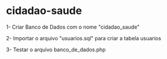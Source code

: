 # cidadao-saude

1- Criar Banco de Dados com o nome "cidadao_saude"

2- Importar o arquivo "usuarios.sql" para criar a tabela usuarios

3- Testar o arquivo banco_de_dados.php
